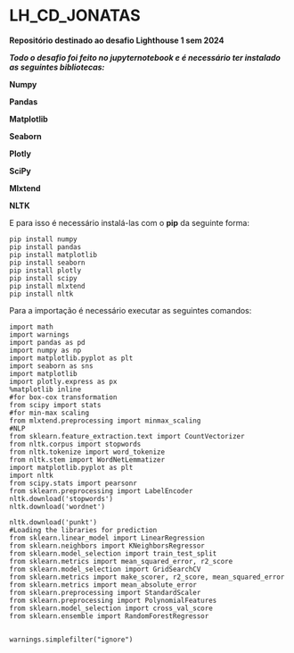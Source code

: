 # LH_CD_JONATAS
**Repositório destinado ao desafio Lighthouse 1 sem 2024**

***Todo o desafio foi feito no jupyternotebook e é necessário ter instalado as seguintes bibliotecas:***

**Numpy**

**Pandas**

**Matplotlib**

**Seaborn**

**Plotly**

**SciPy**

**Mlxtend**

**NLTK**

E para isso é necessário instalá-las com o **pip** da seguinte forma:
```
pip install numpy
pip install pandas
pip install matplotlib
pip install seaborn
pip install plotly
pip install scipy
pip install mlxtend
pip install nltk
```
Para a importação é necessário executar as seguintes comandos:
``` 
import math
import warnings
import pandas as pd
import numpy as np
import matplotlib.pyplot as plt
import seaborn as sns
import matplotlib
import plotly.express as px
%matplotlib inline
#for box-cox transformation
from scipy import stats
#for min-max scaling
from mlxtend.preprocessing import minmax_scaling
#NLP
from sklearn.feature_extraction.text import CountVectorizer
from nltk.corpus import stopwords
from nltk.tokenize import word_tokenize
from nltk.stem import WordNetLemmatizer
import matplotlib.pyplot as plt
import nltk
from scipy.stats import pearsonr
from sklearn.preprocessing import LabelEncoder
nltk.download('stopwords')
nltk.download('wordnet')

nltk.download('punkt')
#Loading the libraries for prediction
from sklearn.linear_model import LinearRegression
from sklearn.neighbors import KNeighborsRegressor
from sklearn.model_selection import train_test_split
from sklearn.metrics import mean_squared_error, r2_score
from sklearn.model_selection import GridSearchCV
from sklearn.metrics import make_scorer, r2_score, mean_squared_error
from sklearn.metrics import mean_absolute_error
from sklearn.preprocessing import StandardScaler
from sklearn.preprocessing import PolynomialFeatures
from sklearn.model_selection import cross_val_score
from sklearn.ensemble import RandomForestRegressor


warnings.simplefilter("ignore")
```
